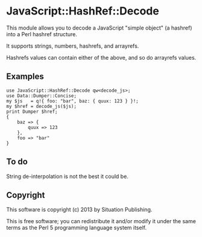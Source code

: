 JavaScript::HashRef::Decode
===========================

This module allows you to decode a JavaScript "simple object" (a hashref)
into a Perl hashref structure.

It supports strings, numbers, hashrefs, and arrayrefs.

Hashrefs values can contain either of the above, and so do arrayrefs values.

Examples
--------


    use JavaScript::HashRef::Decode qw<decode_js>;
    use Data::Dumper::Concise;
    my $js   = q!{ foo: "bar", baz: { quux: 123 } }!;
    my $href = decode_js($js);
    print Dumper $href;
    {
        baz => {
            quux => 123
        },
        foo => "bar"
    }


To do
-----

String de-interpolation is not the best it could be.

Copyright
---------

This software is copyright (c) 2013 by Situation Publishing.

This is free software; you can redistribute it and/or modify it under
the same terms as the Perl 5 programming language system itself.
